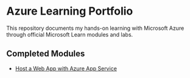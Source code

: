 # Azure Learning Portfolio

This repository documents my hands-on learning with Microsoft Azure through official Microsoft Learn modules and labs.

## Completed Modules

- [Host a Web App with Azure App Service](./azure-app-service-lab/summary.md)
